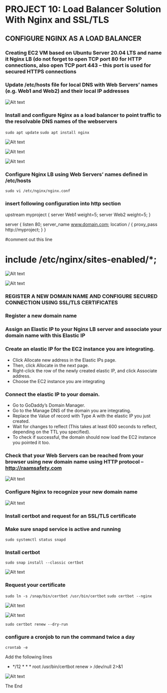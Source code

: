 # PROJECT 10: Load Balancer Solution With Nginx and SSL/TLS

## CONFIGURE NGINX AS A LOAD BALANCER

### Creating  EC2 VM based on Ubuntu Server 20.04 LTS and name it Nginx LB (do not forget to open TCP port 80 for HTTP connections, also open TCP port 443 – this port is used for secured HTTPS connections

### Update /etc/hosts file for local DNS with Web Servers’ names (e.g. Web1 and Web2) and their local IP addresses

![Alt text](<Images/Screenshot 2023-07-14 153739.png>)

### Install and configure Nginx as a load balancer to point traffic to the resolvable DNS names of the webservers

`sudo apt update`
`sudo apt install nginx`

![Alt text](<Images/Screenshot 2023-07-14 151225.png>)

![Alt text](<Images/Screenshot 2023-07-14 152737.png>)

![Alt text](<Images/Screenshot 2023-07-14 160722.png>)


### Configure Nginx LB using Web Servers’ names defined in /etc/hosts

`sudo vi /etc/nginx/nginx.conf`

### insert following configuration into http section

 upstream myproject {
    server Web1 weight=5;
    server Web2 weight=5;
  }

server {
    listen 80;
    server_name www.domain.com;
    location / {
      proxy_pass http://myproject;
    }
  }

#comment out this line
#       include /etc/nginx/sites-enabled/*;

![Alt text](<Images/Screenshot 2023-07-14 154729.png>)

![Alt text](<Images/Screenshot 2023-07-14 180852.png>)


### REGISTER A NEW DOMAIN NAME AND CONFIGURE SECURED CONNECTION USING SSL/TLS CERTIFICATES

### Register a new domain name 

### Assign an Elastic IP to your Nginx LB server and associate your domain name with this Elastic IP

### Create an elastic IP for the EC2 instance you are integrating.

- Click Allocate new address in the Elastic IPs page.
- Then, click Allocate in the next page.
- Right-click the row of the newly created elastic IP, and click Associate address.
- Choose the EC2 instance you are integrating

### Connect the elastic IP to your domain.

- Go to GoDaddy’s Domain Manager.
- Go to the Manage DNS of the domain you are integrating.
- Replace the Value of record with Type A with the elastic IP you just created.
- Wait for changes to reflect (This takes at least 600 seconds to reflect, depending on the TTL you specified).
- To check if successful, the domain should now load the EC2 instance you pointed it too.

### Check that your Web Servers can be reached from your browser using new domain name using HTTP protocol – http://raamsafety.com

![Alt text](<Images/Screenshot 2023-07-14 180750.png>)

### Configure Nginx to recognize your new domain name

![Alt text](<Images/Screenshot 2023-07-14 181646.png>)

### Install certbot and request for an SSL/TLS certificate

### Make sure snapd service is active and running

`sudo systemctl status snapd`

### Install certbot

`sudo snap install --classic certbot`

![Alt text](<Images/Screenshot 2023-07-14 182114.png>)

### Request your certificate

`sudo ln -s /snap/bin/certbot /usr/bin/certbot`
`sudo certbot --nginx`

![Alt text](<Images/Screenshot 2023-07-14 183030.png>)

![Alt text](<Images/Screenshot 2023-07-14 183251.png>)

`sudo certbot renew --dry-run`

### configure a cronjob to run the command twice a day

`crontab -e`

Add the following lines

* */12 * * *   root /usr/bin/certbot renew > /dev/null 2>&1

![Alt text](<Images/Screenshot 2023-07-14 184536.png>)

The End


